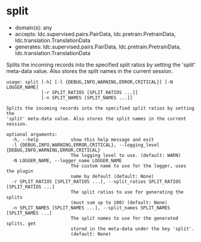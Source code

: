 # split

* domain(s): any
* accepts: ldc.supervised.pairs.PairData, ldc.pretrain.PretrainData, ldc.translation.TranslationData
* generates: ldc.supervised.pairs.PairData, ldc.pretrain.PretrainData, ldc.translation.TranslationData

Splits the incoming records into the specified split ratios by setting the 'split' meta-data value. Also stores the split names in the current session.

```
usage: split [-h] [-l {DEBUG,INFO,WARNING,ERROR,CRITICAL}] [-N LOGGER_NAME]
             [-r SPLIT_RATIOS [SPLIT_RATIOS ...]]
             [-n SPLIT_NAMES [SPLIT_NAMES ...]]

Splits the incoming records into the specified split ratios by setting the
'split' meta-data value. Also stores the split names in the current session.

optional arguments:
  -h, --help            show this help message and exit
  -l {DEBUG,INFO,WARNING,ERROR,CRITICAL}, --logging_level {DEBUG,INFO,WARNING,ERROR,CRITICAL}
                        The logging level to use. (default: WARN)
  -N LOGGER_NAME, --logger_name LOGGER_NAME
                        The custom name to use for the logger, uses the plugin
                        name by default (default: None)
  -r SPLIT_RATIOS [SPLIT_RATIOS ...], --split_ratios SPLIT_RATIOS [SPLIT_RATIOS ...]
                        The split ratios to use for generating the splits
                        (must sum up to 100) (default: None)
  -n SPLIT_NAMES [SPLIT_NAMES ...], --split_names SPLIT_NAMES [SPLIT_NAMES ...]
                        The split names to use for the generated splits, get
                        stored in the meta-data under the key 'split'.
                        (default: None)
```
